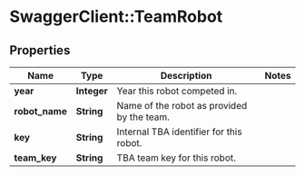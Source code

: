 # SwaggerClient::TeamRobot

## Properties
Name | Type | Description | Notes
------------ | ------------- | ------------- | -------------
**year** | **Integer** | Year this robot competed in. | 
**robot_name** | **String** | Name of the robot as provided by the team. | 
**key** | **String** | Internal TBA identifier for this robot. | 
**team_key** | **String** | TBA team key for this robot. | 


